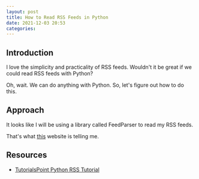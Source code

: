 ```yaml
---
layout: post
title: How to Read RSS Feeds in Python
date: 2021-12-03 20:53
categories:
---
```


## Introduction ##

I love the simplicity and practicality of RSS feeds. Wouldn't it be great if we could read RSS feeds with Python?

Oh, wait. We can do anything with Python. So, let's figure out how to do this.

## Approach ##

It looks like I will be using a library called FeedParser to read my RSS feeds. 

That's what [this](https://www.tutorialspoint.com/python_text_processing/python_reading_rss_feed.htm)
website is telling me.

## Resources ##

* [TutorialsPoint Python RSS Tutorial](https://www.tutorialspoint.com/python_text_processing/python_reading_rss_feed.htm)
